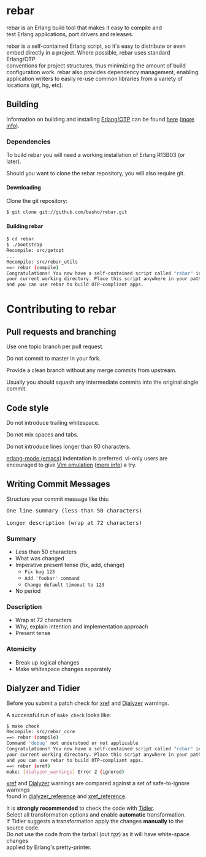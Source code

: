 rebar
=====

rebar is an Erlang build tool that makes it easy to compile and  
test Erlang applications, port drivers and releases.

rebar is a self-contained Erlang script, so it's easy to distribute or even  
embed directly in a project. Where possible, rebar uses standard Erlang/OTP  
conventions for project structures, thus minimizing the amount of build  
configuration work. rebar also provides dependency management, enabling  
application writers to easily re-use common libraries from a variety of  
locations (git, hg, etc).

Building
--------

Information on building and installing [Erlang/OTP](http://www.erlang.org)
can be found [here](https://github.com/erlang/otp/wiki/Installation)
([more info](https://github.com/erlang/otp/blob/master/INSTALL.md)).

### Dependencies

To build rebar you will need a working installation of Erlang R13B03 (or
later).

Should you want to clone the rebar repository, you will also require git.

#### Downloading

Clone the git repository:

```sh
$ git clone git://github.com/basho/rebar.git
```

#### Building rebar

```sh
$ cd rebar
$ ./bootstrap
Recompile: src/getopt
...
Recompile: src/rebar_utils
==> rebar (compile)
Congratulations! You now have a self-contained script called "rebar" in
your current working directory. Place this script anywhere in your path
and you can use rebar to build OTP-compliant apps.
```


Contributing to rebar
=====================

Pull requests and branching
---------------------------

Use one topic branch per pull request.

Do not commit to master in your fork.

Provide a clean branch without any merge commits from upstream.

Usually you should squash any intermediate commits into the original single commit.

Code style
----------

Do not introduce trailing whitespace.

Do not mix spaces and tabs.

Do not introduce lines longer than 80 characters.

[erlang-mode (emacs)](http://www.erlang.org/doc/man/erlang.el.html) indentation is preferred.
vi-only users are encouraged to give [Vim emulation](http://emacswiki.org/emacs/Evil)
([more info](https://gitorious.org/evil/pages/Home)) a try.

Writing Commit Messages
-----------------------

Structure your commit message like this:

<pre>
One line summary (less than 50 characters)

Longer description (wrap at 72 characters)
</pre>

### Summary

* Less than 50 characters
* What was changed
* Imperative present tense (fix, add, change)
  * `Fix bug 123`
  * `Add 'foobar' command`
  * `Change default timeout to 123`
* No period

### Description

* Wrap at 72 characters
* Why, explain intention and implementation approach
* Present tense

### Atomicity

* Break up logical changes
* Make whitespace changes separately

Dialyzer and Tidier
-------------------

Before you submit a patch check for
[xref](http://www.erlang.org/doc/man/xref.html) and
[Dialyzer](http://www.erlang.org/doc/man/dialyzer.html)
warnings.

A successful run of ``make check`` looks like:

```sh
$ make check
Recompile: src/rebar_core
==> rebar (compile)
Command 'debug' not understood or not applicable
Congratulations! You now have a self-contained script called "rebar" in
your current working directory. Place this script anywhere in your path
and you can use rebar to build OTP-compliant apps.
==> rebar (xref)
make: [dialyzer_warnings] Error 2 (ignored)
```

[xref](http://www.erlang.org/doc/man/xref.html) and
[Dialyzer](http://www.erlang.org/doc/man/dialyzer.html) warnings are compared
against a set of safe-to-ignore warnings  
found in
[dialyzer_reference](https://raw.github.com/tuncer/rebar/maint/dialyzer_reference)
and
[xref_reference](https://raw.github.com/tuncer/rebar/maint/xref_reference).

It is **strongly recommended** to check the code with
[Tidier](http://tidier.softlab.ntua.gr:20000/tidier/getstarted).  
Select all transformation options and enable **automatic**
transformation.  
If Tidier suggests a transformation apply the changes **manually**
to the source code.  
Do not use the code from the tarball (*out.tgz*) as it will have
white-space changes  
applied by Erlang's pretty-printer.
